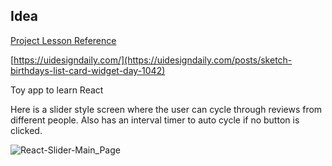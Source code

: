 ## Idea

[Project Lesson Reference](https://www.youtube.com/watch?v=ly3m6mv5qvg)

[https://uidesigndaily.com/](https://uidesigndaily.com/posts/sketch-birthdays-list-card-widget-day-1042)

Toy app to learn React

Here is a slider style screen where the user can cycle through reviews from different people.
Also has an interval timer to auto cycle if no button is clicked.

![React-Slider-Main_Page](https://user-images.githubusercontent.com/38383279/115975151-28aa1c80-a517-11eb-8ba7-71fe3ac6f91f.png)

